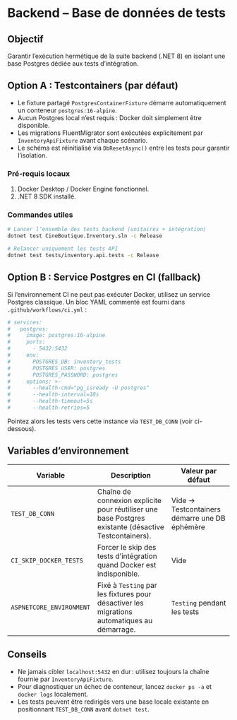 # Backend – Base de données de tests

## Objectif
Garantir l’exécution hermétique de la suite backend (.NET 8) en isolant une base Postgres dédiée aux tests d’intégration.

## Option A : Testcontainers (par défaut)
- Le fixture partagé `PostgresContainerFixture` démarre automatiquement un conteneur `postgres:16-alpine`.
- Aucun Postgres local n’est requis : Docker doit simplement être disponible.
- Les migrations FluentMigrator sont exécutées explicitement par `InventoryApiFixture` avant chaque scénario.
- Le schéma est réinitialisé via `DbResetAsync()` entre les tests pour garantir l’isolation.

### Pré-requis locaux
1. Docker Desktop / Docker Engine fonctionnel.
2. .NET 8 SDK installé.

### Commandes utiles
```bash
# Lancer l’ensemble des tests backend (unitaires + intégration)
dotnet test CineBoutique.Inventory.sln -c Release

# Relancer uniquement les tests API
dotnet test tests/inventory.api.tests -c Release
```

## Option B : Service Postgres en CI (fallback)
Si l’environnement CI ne peut pas exécuter Docker, utilisez un service Postgres classique. Un bloc YAML commenté est fourni dans `.github/workflows/ci.yml` :

```yaml
# services:
#   postgres:
#     image: postgres:16-alpine
#     ports:
#       - 5432:5432
#     env:
#       POSTGRES_DB: inventory_tests
#       POSTGRES_USER: postgres
#       POSTGRES_PASSWORD: postgres
#     options: >-
#       --health-cmd="pg_isready -U postgres"
#       --health-interval=10s
#       --health-timeout=5s
#       --health-retries=5
```

Pointez alors les tests vers cette instance via `TEST_DB_CONN` (voir ci-dessous).

## Variables d’environnement
| Variable | Description | Valeur par défaut |
|----------|-------------|-------------------|
| `TEST_DB_CONN` | Chaîne de connexion explicite pour réutiliser une base Postgres existante (désactive Testcontainers). | Vide → Testcontainers démarre une DB éphémère |
| `CI_SKIP_DOCKER_TESTS` | Forcer le skip des tests d’intégration quand Docker est indisponible. | Vide |
| `ASPNETCORE_ENVIRONMENT` | Fixé à `Testing` par les fixtures pour désactiver les migrations automatiques au démarrage. | `Testing` pendant les tests |

## Conseils
- Ne jamais cibler `localhost:5432` en dur : utilisez toujours la chaîne fournie par `InventoryApiFixture`.
- Pour diagnostiquer un échec de conteneur, lancez `docker ps -a` et `docker logs` localement.
- Les tests peuvent être redirigés vers une base locale existante en positionnant `TEST_DB_CONN` avant `dotnet test`.
